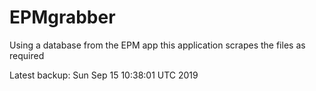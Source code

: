 # EPMgrabber
Using a database from the EPM app this application scrapes the files as required


Latest backup: Sun Sep 15 10:38:01 UTC 2019
